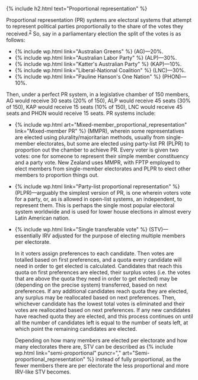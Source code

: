 {% include h2.html text="Proportional representation" %}

Proportional representation (PR) systems are electoral systems that attempt to represent political parties proportionally to the share of the votes they received.<sup><a href="#ref2">2</a></sup> So, say in a parliamentary election the split of the votes is as follows:

* {% include wp.html link="Australian Greens" %} (AG)&mdash;20%.
* {% include wp.html link="Australian Labor Party" %} (ALP)&mdash;30%.
* {% include wp.html link="Katter's Australian Party" %} (KAP)&mdash;10%.
* {% include wp.html link="Liberal-National Coalition" %} (LNC)&mdash;30%.
* {% include wp.html link="Pauline Hanson's One Nation" %} (PHON)&mdash;10%. 

Then, under a perfect PR system, in a legislative chamber of 150 members, AG would receive 30 seats (20% of 150), ALP would receive 45 seats (30% of 150), KAP would receive 15 seats (10% of 150), LNC would receive 45 seats and PHON would receive 15 seats. PR systems include:

* {% include wp.html art="Mixed-member_proportional_representation" link="Mixed-member PR" %} (MMPR), wherein some representatives are elected using plurality/majoritarian methods, usually from single-member electorates, but some are elected using party-list PR (PLPR) to proportion out the chamber to achieve PR. Every voter is given two votes: one for someone to represent their simple member constituency and a party vote. New Zealand uses MMPR, with FPTP employed to elect members from single-member electorates and PLPR to elect other members to proportion things out. 

* {% include wp.html link="Party-list proportional representation" %} (PLPR)&mdash;arguably the simplest version of PR, is one wherein voters vote for a party, or, as is allowed in open-list systems, an independent, to represent them. This is perhaps the single most popular electoral system worldwide and is used for lower house elections in almost every Latin American nation.

* {% include wp.html link="Single transferable vote" %} (STV)&mdash;essentially IRV adjusted for the purpose of electing multiple members per electorate. 

    In it voters assign preferences to each candidate. Then votes are totalled based on first preferences, and a quota every candidate will need in order to get elected is calculated. Candidates that reach this quota on first preferences are elected, their surplus votes (i.e. the votes that are above the quota they need in order to get elected) may be (depending on the precise system) transferred, based on next preferences. If any additional candidates reach quota they are elected, any surplus may be reallocated based on next preferences. Then, whichever candidate has the lowest total votes is eliminated and their votes are reallocated based on next preferences. If any new candidates have reached quota they are elected, and this process continues on until all the number of candidates left is equal to the number of seats left, at which point the remaining candidates are elected.

    Depending on how many members are elected per electorate and how many electorates there are, STV can be described as {% include wp.html link="semi-proportional" puncr="," art="Semi-proportional_representation" %} instead of fully proportional, as the fewer members there are per electorate the less proportional and more IRV-like STV becomes. 